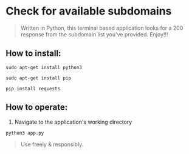 # Check for available subdomains

> Written in Python, this terminal based application looks for a 200 response from the subdomain list you've provided. Enjoy!!!

## How to install:
```
sudo apt-get install python3
```

```
sudo apt-get install pip
```

```
pip install requests
```

## How to operate:
1. Navigate to the application's working directory
```
python3 app.py
```

> Use freely & responsibly.

